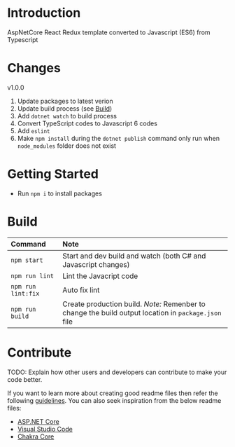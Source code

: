 # Introduction

AspNetCore React Redux template converted to Javascript (ES6) from Typescript

# Changes

v1.0.0

1. Update packages to latest verion
2. Update build process (see [Build](#build))
3. Add `dotnet watch` to build process
4. Convert TypeScript codes to Javascript 6 codes
5. Add `eslint`
6. Make `npm install` during the `dotnet publish` command only run when
   `node_modules` folder does not exist

# Getting Started

* Run `npm i` to install packages

# Build

| Command            | Note                                                                                                 |
| :----------------- | :--------------------------------------------------------------------------------------------------- |
| `npm start`        | Start and dev build and watch (both C# and Javascript changes)                                       |
| `npm run lint`     | Lint the Javacript code                                                                              |
| `npm run lint:fix` | Auto fix lint                                                                                        |
| `npm run build`    | Create production build. _Note:_ Remenber to change the build output location in `package.json` file |

# Contribute

TODO: Explain how other users and developers can contribute to make your code
better.

If you want to learn more about creating good readme files then refer the
following
[guidelines](https://www.visualstudio.com/en-us/docs/git/create-a-readme). You
can also seek inspiration from the below readme files:

* [ASP.NET Core](https://github.com/aspnet/Home)
* [Visual Studio Code](https://github.com/Microsoft/vscode)
* [Chakra Core](https://github.com/Microsoft/ChakraCore)
